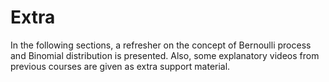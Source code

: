 
# Extra

In the following sections, a refresher on the concept of Bernoulli process and Binomial distribution is presented. Also, some explanatory videos from previous courses are given as extra support material.